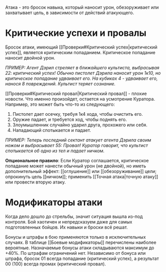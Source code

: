 Атака - это бросок навыка, который наносит урон, обезоруживает или захватывает цель, в зависимости от действий атакующего.

# Критические успехи и провалы

Бросок атаки, имеющий [[Проверки#Критический успех|критический успех]], является критическим попаданием. Критическое попадание наносит двойной урон.

*ПРИМЕР: Агент Дэрил стреляет в ближайшего культиста, выбрасывая 22: критический успех! Обычно пистолет Дэрила наносит урон 1к10, но критическое попадание удваивает его. На кубиках 4 - удваивает его, нанося 8 повреждений. Культист теряет сознание.*

[[Проверки#Критический провал|Критический провал]] - плохие новости. Что именно произойдет, остается на усмотрение Куратора. Например, это может быть что-то из следующего:

1. Пистолет дает осечку, требуя 1к4 хода, чтобы очистить его.
2. Оружие падает, и требуется ход, чтобы поднять его. 
3. Злоумышленник случайно ударил друга, прохожего или себя. 
4. Нападающий спотыкается и падает.

*ПРИМЕР: Теперь последний сектант атакует агента Дэрила своим ножом и выбрасывает 55: Провал! Куратор говорит, что культист спотыкается об одно из тел и падает ничком.*

**Опциональное правило**: Если Куратор соглашается, критическое попадание может нанести обычный урон (не двойной), но иметь дополнительный эффект: [[оглушение]] или [[обезоруживание]] цели; опрокинуть цель [[ничком]]; применить [[Точная атака|точную атаку]] или провести вторую атаку.

# Модификаторы атаки

Когда дело дошло до стрельбы, значит ситуация вышла из-под контроля. Бой хаотичен и непредсказуем даже для самых подготовленных бойцов. Их навыки и броски всё решат. 

Бонусы и штрафы в бою применяются только в исключительных случаях. В таблице [[Боевые модификаторы]] перечислены наиболее вероятные. Назначаемые бонусы атаки складываются максимум до +40%. По штрафам ограничений нет. Независимо от бонуса или штрафа, бросок 01 всегда попадание (критический успех), а результат 00 (100) всегда промах (критический провал).